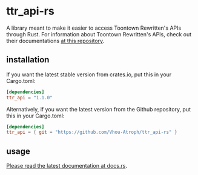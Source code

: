 # ttr_api-rs

A library meant to make it easier to access Toontown Rewritten's APIs through Rust. For information about Toontown Rewritten's APIs, check out their documentations [at this repository](https://github.com/ToontownRewritten/api-doc).  

## installation

If you want the latest stable version from crates.io, put this in your Cargo.toml:

```toml
[dependencies]
ttr_api = "1.1.0"
```

Alternatively, if you want the latest version from the Github repository, put this in your Cargo.toml:

```toml
[dependencies]
ttr_api = { git = "https://github.com/Vhou-Atroph/ttr_api-rs" }
```

## usage

[Please read the latest documentation at docs.rs](https://docs.rs/ttr_api/latest/ttr_api/).
